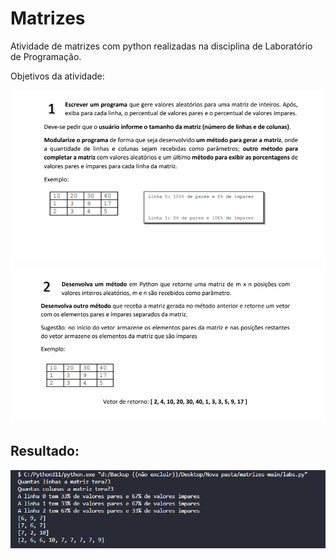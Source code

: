# Matrizes

Atividade de matrizes com python realizadas na disciplina de Laboratório de Programação.

Objetivos da atividade:

<div>
<img alt='Image' title='Image' src='./Image1.png'>
<img alt='Image' title='Image' src='./Image2.png'>
</div>
<h2>Resultado:</h2>
<img alt='Image' title='Image' src='./resultadoMatriz.png'>
